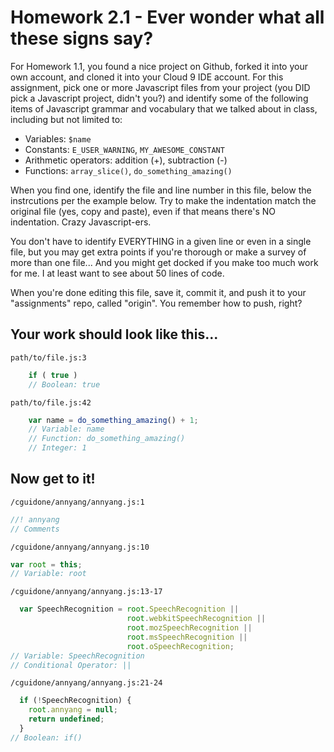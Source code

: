 # Homework 2.1 - Ever wonder what all these signs say?

For Homework 1.1, you found a nice project on Github, forked it into your own account, and cloned it into your Cloud 9 IDE account. For this assignment, pick one or more Javascript files from your project (you DID pick a Javascript project, didn't you?) and identify some of the following items of Javascript grammar and vocabulary that we talked about in class, including but not limited to:

* Variables: `$name`
* Constants: `E_USER_WARNING`, `MY_AWESOME_CONSTANT`
* Arithmetic operators: addition (+), subtraction (-)
* Functions: `array_slice()`, `do_something_amazing()`

When you find one, identify the file and line number in this file, below the instrcutions per the example below. Try to make the indentation match the original file (yes, copy and paste), even if that means there's NO indentation. Crazy Javascript-ers.

You don't have to identify EVERYTHING in a given line or even in a single file, but you may get extra points if you're thorough or make a survey of more than one file... And you might get docked if you make too much work for me. I at least want to see about 50 lines of code.

When you're done editing this file, save it, commit it, and push it to your "assignments" repo, called "origin". You remember how to push, right?

## Your work should look like this...

`path/to/file.js:3`
```javascript
    if ( true )
    // Boolean: true
```

`path/to/file.js:42`
```javascript
    var name = do_something_amazing() + 1;
    // Variable: name
    // Function: do_something_amazing()
    // Integer: 1
```

## Now get to it!

`/cguidone/annyang/annyang.js:1`

```javascript
//! annyang
// Comments
```

`/cguidone/annyang/annyang.js:10`

```javascript
var root = this;
// Variable: root
```

`/cguidone/annyang/annyang.js:13-17`

```javascript
  var SpeechRecognition = root.SpeechRecognition ||
                          root.webkitSpeechRecognition ||
                          root.mozSpeechRecognition ||
                          root.msSpeechRecognition ||
                          root.oSpeechRecognition;
// Variable: SpeechRecognition
// Conditional Operator: ||
```

`/cguidone/annyang/annyang.js:21-24`

```javascript
  if (!SpeechRecognition) {
    root.annyang = null;
    return undefined;
  }
// Boolean: if()
```